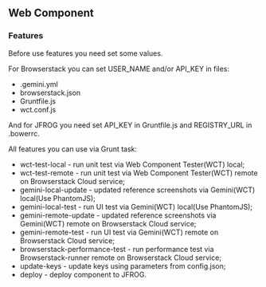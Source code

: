 ## Web Component

### Features 

Before use features you need set some values.

For Browserstack you can set USER_NAME and/or API_KEY in files:
* .gemini.yml
* browserstack.json
* Gruntfile.js
* wct.conf.js

And for JFROG you need set API_KEY in Gruntfile.js and REGISTRY_URL in .bowerrc.

All features you can use via Grunt task:
* wct-test-local - run unit test via Web Component Tester(WCT) local;
* wct-test-remote - run unit test via Web Component Tester(WCT) remote on Browserstack Cloud service;
* gemini-local-update - updated reference screenshots via Gemini(WCT) local(Use PhantomJS);
* gemini-local-test - run UI test via Gemini(WCT) local(Use PhantomJS);
* gemini-remote-update - updated reference screenshots via Gemini(WCT) remote on Browserstack Cloud service;
* gemini-remote-test - run UI test via Gemini(WCT) remote on Browserstack Cloud service;
* browserstack-performance-test - run performance test via Browserstack-runner remote on Browserstack Cloud service;
* update-keys - update keys using parameters from config.json;
* deploy - deploy component to JFROG.
